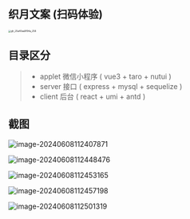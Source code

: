 ## 织月文案 (扫码体验)

<img src="https://qny.weizulin.cn/images/202406081112331.jpg" alt="gh_25a40aa9f94a_258" style="zoom:33%;" />

## 目录区分

> - applet 微信小程序 ( vue3 + taro + nutui )
> - server 接口 ( express + mysql +  sequelize )
> - client 后台 ( react + umi + antd )

## 截图

<img src="https://qny.weizulin.cn/images/202406081124910.png" alt="image-20240608112407871"  />

![image-20240608112448476](https://qny.weizulin.cn/images/202406081124531.png)

![image-20240608112453165](https://qny.weizulin.cn/images/202406081124186.png)

![image-20240608112457198](https://qny.weizulin.cn/images/202406081124216.png)

![image-20240608112501319](https://qny.weizulin.cn/images/202406081125338.png)
